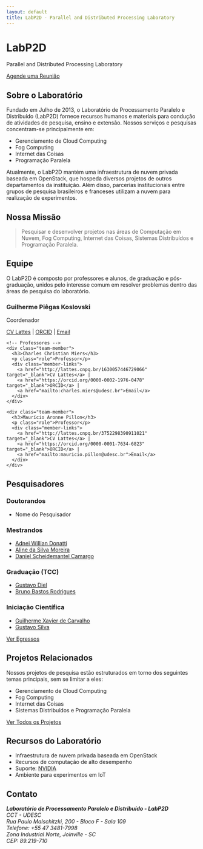 ```yaml
---
layout: default
title: LabP2D - Parallel and Distributed Processing Laboratory
---
```


<div class="header-container">
  <h1>LabP2D</h1>
  <p class="subtitle">Parallel and Distributed Processing Laboratory</p>
  <a href="/agendamento.html" class="btn btn-primary">Agende uma Reunião</a>
</div>

<div class="content-section">
  <h2>Sobre o Laboratório</h2>
  <p>Fundado em Julho de 2013, o Laboratório de Processamento Paralelo e Distribuído (LabP2D) fornece recursos humanos e materiais para condução de atividades de pesquisa, ensino e extensão. Nossos serviços e pesquisas concentram-se principalmente em:</p>
  
  <ul class="research-topics">
    <li>Gerenciamento de Cloud Computing</li>
    <li>Fog Computing</li>
    <li>Internet das Coisas</li>
    <li>Programação Paralela</li>
  </ul>

  <p>Atualmente, o LabP2D mantém uma infraestrutura de nuvem privada baseada em OpenStack, que hospeda diversos projetos de outros departamentos da instituição. Além disso, parcerias institucionais entre grupos de pesquisa brasileiros e franceses utilizam a nuvem para realização de experimentos.</p>
</div>

<div class="mission-section">
  <h2>Nossa Missão</h2>
  <blockquote>
    Pesquisar e desenvolver projetos nas áreas de Computação em Nuvem, Fog Computing, Internet das Coisas, Sistemas Distribuídos e Programação Paralela.
  </blockquote>
</div>

<div class="team-section">
  <h2>Equipe</h2>
  <p>O LabP2D é composto por professores e alunos, de graduação e pós-graduação, unidos pelo interesse comum em resolver problemas dentro das áreas de pesquisa do laboratório.</p>

  <div class="team-grid">
    <!-- Coordenador -->
    <div class="team-member">
      <h3>Guilherme Piêgas Koslovski</h3>
      <p class="role">Coordenador</p>
      <div class="member-links">
        <a href="http://lattes.cnpq.br/2749773427704993" target="_blank">CV Lattes</a> | 
        <a href="https://orcid.org/0000-0003-4936-1619" target="_blank">ORCID</a> | 
        <a href="mailto:guilherme.koslovski@udesc.br">Email</a>
      </div>
    </div>

    <!-- Professores -->
    <div class="team-member">
      <h3>Charles Christian Miers</h3>
      <p class="role">Professor</p>
      <div class="member-links">
        <a href="http://lattes.cnpq.br/1630057446729066" target="_blank">CV Lattes</a> | 
        <a href="https://orcid.org/0000-0002-1976-0478" target="_blank">ORCID</a> | 
        <a href="mailto:charles.miers@udesc.br">Email</a>
      </div>
    </div>

    <div class="team-member">
      <h3>Maurício Aronne Pillon</h3>
      <p class="role">Professor</p>
      <div class="member-links">
        <a href="http://lattes.cnpq.br/3752298390911021" target="_blank">CV Lattes</a> | 
        <a href="https://orcid.org/0000-0001-7634-6823" target="_blank">ORCID</a> | 
        <a href="mailto:mauricio.pillon@udesc.br">Email</a>
      </div>
    </div>
  </div>
</div>

<div class="students-section">
  <h2>Pesquisadores</h2>
  
  <div class="student-category">
    <h3>Doutorandos</h3>
    <ul class="student-list">
      <li>Nome do Pesquisador</li>
    </ul>
  </div>

  <div class="student-category">
    <h3>Mestrandos</h3>
    <ul class="student-list">
      <li><a href="https://github.com/adneiwd">Adnei Willian Donatti</a></li>
      <li><a href="https://github.com/alinesm">Aline da Silva Moreira</a></li>
      <li><a href="https://github.com/danielcamargo">Daniel Scheidemantel Camargo</a></li>
      <!-- Outros mestrandos -->
    </ul>
  </div>

  <div class="student-category">
    <h3>Graduação (TCC)</h3>
    <ul class="student-list">
      <li><a href="https://github.com/gustavodiel">Gustavo Diel</a></li>
      <li><a href="https://github.com/Br3nOT">Bruno Bastos Rodrigues</a></li>
      <!-- Outros graduandos -->
    </ul>
  </div>

  <div class="student-category">
    <h3>Iniciação Científica</h3>
    <ul class="student-list">
      <li><a href="https://github.com/guixavier77">Guilherme Xavier de Carvalho</a></li>
      <li><a href="https://github.com/GustavoSilvaNogueira">Gustavo Silva</a></li>
      <!-- Outros ICs -->
    </ul>
  </div>

  <div class="text-center">
    <a href="/GraduatedStudents.html" class="btn btn-secondary">Ver Egressos</a>
  </div>
</div>

<div class="projects-section">
  <h2>Projetos Relacionados</h2>
  <p>Nossos projetos de pesquisa estão estruturados em torno dos seguintes temas principais, sem se limitar a eles:</p>
  
  <ul class="project-list">
    <li>Gerenciamento de Cloud Computing</li>
    <li>Fog Computing</li>
    <li>Internet das Coisas</li>
    <li>Sistemas Distribuídos e Programação Paralela</li>
  </ul>

  <div class="text-center">
    <a href="/RelatedProjects.html" class="btn btn-secondary">Ver Todos os Projetos</a>
  </div>
</div>

<div class="resources-section">
  <h2>Recursos do Laboratório</h2>
  <ul class="resources-list">
    <li>Infraestrutura de nuvem privada baseada em OpenStack</li>
    <li>Recursos de computação de alto desempenho</li>
    <li>Suporte: <a href="https://www.nvidia.com" target="_blank">NVIDIA</a></li>
    <li>Ambiente para experimentos em IoT</li>
  </ul>
</div>

<div class="contact-section">
  <h2>Contato</h2>
  <address>
    <strong>Laboratório de Processamento Paralelo e Distribuído - LabP2D</strong><br>
    CCT - UDESC<br>
    Rua Paulo Malschitzki, 200 - Bloco F - Sala 109<br>
    Telefone: +55 47 3481-7998<br>
    Zona Industrial Norte, Joinville - SC<br>
    CEP: 89.219-710
  </address>
</div>